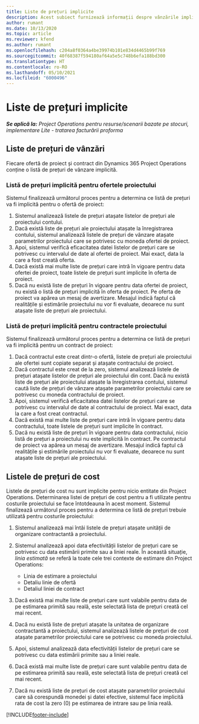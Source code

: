 ```yaml
---
title: Liste de prețuri implicite
description: Acest subiect furnizează informații despre vânzările implicite și listele de prețuri de cost în Project Operations.
author: rumant
ms.date: 10/13/2020
ms.topic: article
ms.reviewer: kfend
ms.author: rumant
ms.openlocfilehash: c204a8f0364a4be39974b101e834d4465b99f769
ms.sourcegitcommit: 40f68387f594180af64a5e5c748b6efa188bd300
ms.translationtype: HT
ms.contentlocale: ro-RO
ms.lasthandoff: 05/10/2021
ms.locfileid: "6000496"
---
```

# <a name="default-price-lists"></a>Liste de prețuri implicite

_**Se aplică la:** Project Operations pentru resurse/scenarii bazate pe stocuri, implementare Lite - tratarea facturării proforma_

## <a name="sales-price-lists"></a>Liste de prețuri de vânzări

Fiecare ofertă de proiect și contract din Dynamics 365 Project Operations conține o listă de prețuri de vânzare implicită. 

### <a name="price-list-default-on-project-quotes"></a>Listă de prețuri implicită pentru ofertele proiectului
Sistemul finalizează următorul proces pentru a determina ce listă de prețuri va fi implicită pentru o ofertă de proiect:

1. Sistemul analizează listele de prețuri atașate listelor de prețuri ale proiectului contului. 
2. Dacă există liste de prețuri ale proiectului atașate la înregistrarea contului, sistemul analizează listele de prețuri de vânzare atașate parametrilor proiectului care se potrivesc cu moneda ofertei de proiect.
3. Apoi, sistemul verifică eficacitatea datei listelor de prețuri care se potrivesc cu intervalul de date al ofertei de proiect. Mai exact, data la care a fost creată oferta.
4. Dacă există mai multe liste de prețuri care intră în vigoare pentru data ofertei de proiect, toate listele de prețuri sunt implicite în oferta de proiect.
5. Dacă nu există liste de prețuri în vigoare pentru data ofertei de proiect, nu există o listă de prețuri implicită în oferta de proiect. Pe oferta de proiect va apărea un mesaj de avertizare. Mesajul indică faptul că realitățile și estimările proiectului nu vor fi evaluate, deoarece nu sunt atașate liste de prețuri ale proiectului.

### <a name="price-list-default-on-project-contracts"></a>Listă de prețuri implicită pentru contractele proiectului 
Sistemul finalizează următorul proces pentru a determina ce listă de prețuri va fi implicită pentru un contract de proiect:

1. Dacă contractul este creat dintr-o ofertă, listele de prețuri ale proiectului ale ofertei sunt copiate separat și atașate contractului de proiect.
2. Dacă contractul este creat de la zero, sistemul analizează listele de prețuri atașate listelor de prețuri ale proiectului din cont. Dacă nu există liste de prețuri ale proiectului atașate la înregistrarea contului, sistemul caută liste de prețuri de vânzare atașate parametrilor proiectului care se potrivesc cu moneda contractului de proiect.
4. Apoi, sistemul verifică eficacitatea datei listelor de prețuri care se potrivesc cu intervalul de date al contractului de proiect. Mai exact, data la care a fost creat contractul.
5. Dacă există mai multe liste de prețuri care intră în vigoare pentru data contractului, toate listele de prețuri sunt implicite în contract.
6. Dacă nu există liste de prețuri în vigoare pentru data contractului, nicio listă de prețuri a proiectului nu este implicită în contract. Pe contractul de proiect va apărea un mesaj de avertizare. Mesajul indică faptul că realitățile și estimările proiectului nu vor fi evaluate, deoarece nu sunt atașate liste de prețuri ale proiectului.

## <a name="cost-price-lists"></a>Listele de prețuri de cost

Listele de prețuri de cost nu sunt implicite pentru nicio entitate din Project Operations. Determinarea listei de prețuri de cost pentru a fi utilizate pentru costurile proiectului se face întotdeauna în acest moment. Sistemul finalizează următorul proces pentru a determina ce listă de prețuri trebuie utilizată pentru costurile proiectului:

1. Sistemul analizează mai întâi listele de prețuri atașate unității de organizare contractantă a proiectului.
2. Sistemul analizează apoi data efectivității listelor de prețuri care se potrivesc cu data estimării primite sau a liniei reale. În această situație, *linia estimată* se referă la toate cele trei contexte de estimare din Project Operations:

    - Linia de estimare a proiectului
    - Detaliu linie de ofertă
    - Detaliul liniei de contract
  
3. Dacă există mai multe liste de prețuri care sunt valabile pentru data de pe estimarea primită sau reală, este selectată lista de prețuri creată cel mai recent.
4. Dacă nu există liste de prețuri atașate la unitatea de organizare contractantă a proiectului, sistemul analizează listele de prețuri de cost atașate parametrilor proiectului care se potrivesc cu moneda proiectului.
5. Apoi, sistemul analizează data efectivității listelor de prețuri care se potrivesc cu data estimării primite sau a liniei reale. 
6. Dacă există mai multe liste de prețuri care sunt valabile pentru data de pe estimarea primită sau reală, este selectată lista de prețuri creată cel mai recent.
7. Dacă nu există liste de prețuri de cost atașate parametrilor proiectului care să corespundă monedei și datei efective, sistemul face implicită rata de cost la zero (0) pe estimarea de intrare sau pe linia reală.


[!INCLUDE[footer-include](../includes/footer-banner.md)]